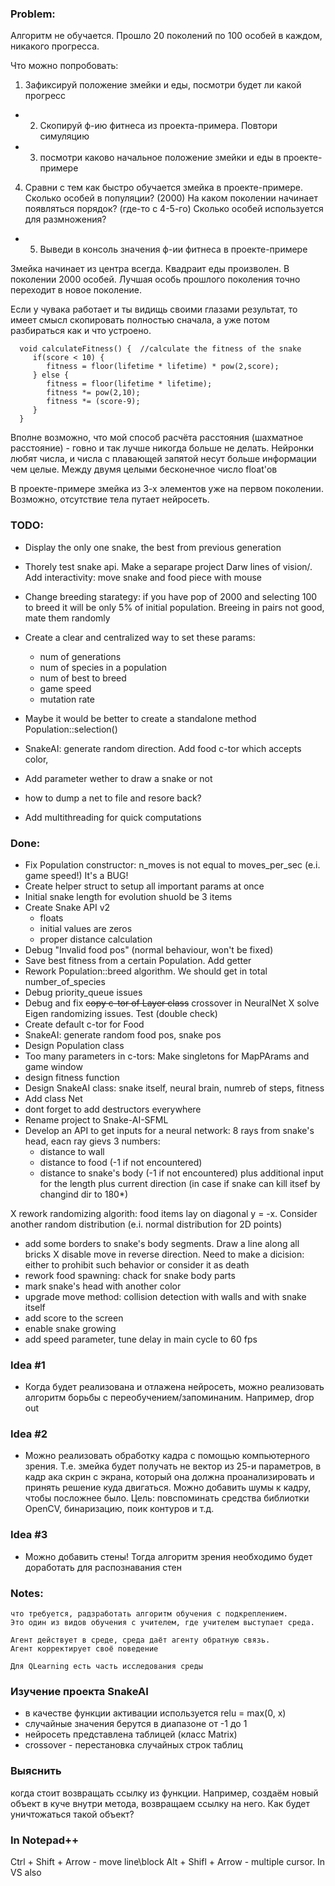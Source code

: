 
### Problem:
Алгоритм не обучается. Прошло 20 поколений по 100 особей в каждом, никакого прогресса.

Что можно попробовать:
1. Зафиксируй положение змейки и еды, посмотри будет ли какой прогресс
+ 2. Скопируй ф-ию фитнеса из проекта-примера. Повтори симуляцию
+ 3. посмотри каково  начальное положение змейки и еды в проекте-примере
4. Сравни с тем как быстро обучается змейка в проекте-примере.
	Сколько особей в популяции? (2000)
	На каком поколении начинает появляться порядок? (где-то с 4-5-го)
	Сколько особей используется для размножения?
+ 5. Выведи в консоль значения ф-ии фитнеса в проекте-примере

Змейка начинает из центра всегда. Квадраит еды произволен.
В поколении 2000 особей.
Лучшая особь прошлого поколения точно переходит в новое поколение.

Если у чувака работает и ты видищь своими глазами результат, то имеет смысл 
скопировать полностью сначала, а уже потом разбираться как и что устроено.
```
  void calculateFitness() {  //calculate the fitness of the snake
     if(score < 10) {
        fitness = floor(lifetime * lifetime) * pow(2,score); 
     } else {
        fitness = floor(lifetime * lifetime);
        fitness *= pow(2,10);
        fitness *= (score-9);
     }
  }
```
Вполне возможно, что мой способ расчёта расстояния (шахматное расстояние) - говно 
и так лучше никогда больше не делать. Нейронки любят числа, и числа с плавающей 
запятой несут больше информации чем целые. Между двумя целыми бесконечное число float'ов


В проекте-примере змейка из 3-х элементов уже на первом поколении.
Возможно, отсутствие тела путает нейросеть. 

### TODO: 
	
- Display the only one snake, the best from previous generation
- Thorely test snake api. 
	Make a separape project
	Darw lines of vision/.
	Add interactivity: move snake and food piece with mouse

- Change breeding starategy: if you have pop of 2000 and selecting 100 to breed
	it will be only 5% of initial population. Breeing in pairs not good, mate them randomly
	
- Create a clear and centralized way to set these params:
	+ num of generations
	+ num of species in a population
	+ num of best to breed
	+ game speed
	- mutation rate

- Maybe it would be better to create a standalone method Population::selection()

- SnakeAI: generate random direction.
	Add food c-tor which accepts color,
	
- Add parameter wether to draw a snake or not
- how to dump a net to file and resore back?
- Add multithreading for quick computations


### Done:
+ Fix Population constructor: n_moves is not equal to moves_per_sec (e.i. game speed!) It's a BUG!
+ Create helper struct to setup all important params at once
+ Initial snake length for evolution shuold be 3 items
+ Create Snake API v2 
	+ floats
	+ initial values are zeros
	+ proper distance calculation
+ Debug "Invalid food pos" (normal behaviour, won't be fixed)
+ Save best fitness from a certain Population. Add getter
+ Rework Population::breed algorithm. We should get in total number_of_species
+ Debug priority_queue issues
+ Debug and fix ~~copy c-tor of Layer class~~ crossover in NeuralNet
X solve Eigen randomizing issues. Test (double check)
+ Create default c-tor for Food
+ SnakeAI: generate random food pos, snake pos
+ Design Population class
+ Too many parameters in c-tors: Make singletons for MapPArams and game window
+ design fitness function
+ Design SnakeAI class: snake itself, neural brain, numreb of steps, fitness
+ Add class Net
+ dont forget to add destructors everywhere
+ Rename project to Snake-AI-SFML
+ Develop an API to get inputs for a neural network:
	8 rays from snake's head, eacn ray gievs 3 numbers:
	- distance to wall
	- distance to food (-1 if not encountered)
	- distance to snake's body (-1 if not encountered)
	plus additional input for the length
	plus current direction (in case if snake can kill itsef by changind dir to 180*)

X rework randomizing algorith: food items lay on diagonal y = -x. 
	Consider another random distribution (e.i. normal distribution for 2D points)
+ add some borders to snake's body segments. Draw a line along all bricks
X disable move in reverse direction. Need to make a dicision: either to prohibit such
	behavior or consider it as death
+ rework food spawning: chack for snake body parts
+ mark snake's head with another color
+ upgrade move method: collision detection with walls and with snake itself
+ add score to the screen
+ enable snake growing
+ add speed parameter, tune delay in main cycle to 60 fps

### Idea #1
- Когда будет реализована и отлажена нейросеть, можно реализовать алгоритм борьбы с 
переобучением/запоминаним. Например, drop out

### Idea #2
- Можно реализовать обработку кадра с помощью компьютерного зрения.
Т.е. змейка будет получать не вектор из 25-и параметров, в кадр ака скрин с экрана,
который она должна проанализировать и принять решение куда двигаться. Можно добавить
шумы к кадру, чтобы посложнее было. 
	Цель: повспоминать средства библиотки OpenCV, бинаризацию, поик контуров и т.д.

### Idea #3
- Можно добавить стены! Тогда алгоритм зрения необходимо будет доработать для
распознавания стен


### Notes:
	что требуется, радзработать алгоритм обучения с подкреплением.
	Это один из видов обучения с учителем, где учителем выступает среда.

	Агент действует в среде, среда даёт агенту обратную связь.
	Агент корректирует своё поведение

	Для QLearning есть часть исследования среды

### Изучение проекта SnakeAI

- в качестве функции активации используется relu = max(0, x)
- случайные значения берутся в диапазоне от -1 до 1
- нейросеть представлена таблицей (класс Matrix)
- crossover - перестановка случайных строк таблиц 

### Выяснить
когда стоит возвращать ссылку из функции. Например, создаём новый объект 
в куче внутри метода, возвращаем ссылку на него. Как будет уничтожаться такой объект?


### In Notepad++
Ctrl + Shift + Arrow - move line\block
Alt + Shifl + Arrow - multiple cursor. In VS also

